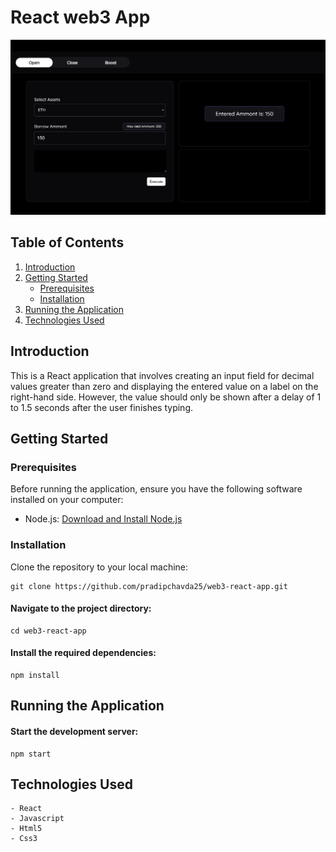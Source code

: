 # React web3 App

![App Screenshot](./src/React-App.png)

## Table of Contents

1. [Introduction](#introduction)
2. [Getting Started](#getting-started)
   - [Prerequisites](#prerequisites)
   - [Installation](#installation)
3. [Running the Application](#running-the-application)
4. [Technologies Used](#technologies-used)

## Introduction

This is a React application that involves creating an input field for decimal values greater than zero and displaying the entered value on a label on the right-hand side. However, the value should only be shown after a delay of 1 to 1.5 seconds after the user finishes typing.

## Getting Started

### Prerequisites

Before running the application, ensure you have the following software installed on your computer:

- Node.js: [Download and Install Node.js](https://nodejs.org/)

### Installation

Clone the repository to your local machine:

   ```
   git clone https://github.com/pradipchavda25/web3-react-app.git
   ```

#### Navigate to the project directory:

    cd web3-react-app

#### Install the required dependencies:

    npm install

## Running the Application

#### Start the development server:

    npm start

## Technologies Used

    - React
    - Javascript
    - Html5
    - Css3
